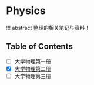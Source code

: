 # Physics

!!! abstract 
        整理的相关笔记与资料！

## Table of Contents

- [ ] 大学物理第一册
- [x] [大学物理第二册](大学物理笔记.md)
- [ ] 大学物理第三册